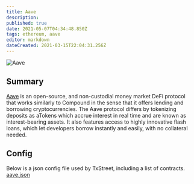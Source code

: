 ```yaml
---
title: Aave
description: 
published: true
date: 2021-05-07T04:34:48.850Z
tags: ethereum, aave
editor: markdown
dateCreated: 2021-03-15T22:04:31.256Z
---
```


![Aave](https://txstreet.com/static/img/singles/house_logos/aave.png)

## Summary

[Aave](https://app.aave.com/) is an open-source, and non-custodial money market DeFi protocol that works similarly to Compound in the sense that it offers lending and borrowing cryptocurrencies. The Aave protocol differs by tokenizing deposits as aTokens which accrue interest in real time and are known as interest-bearing assets. It also features access to highly innovative flash loans, which let developers borrow instantly and easily, with no collateral needed. 

## Config

Below is a json config file used by TxStreet, including a list of contracts.
[aave.json](/ethereum/houses/aave.json)